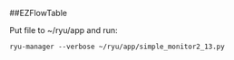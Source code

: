 ##EZFlowTable

Put file to ~/ryu/app and run:
```
ryu-manager --verbose ~/ryu/app/simple_monitor2_13.py
```
